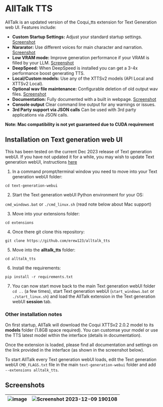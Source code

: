 # AllTalk TTS
AllTalk is an updated version of the Coqui_tts extension for Text Generation web UI. Features include:

- **Custom Startup Settings:** Adjust your standard startup settings. [Screenshot](https://github.com/erew123/alltalk_tts#screenshots)
- **Nararator:** Use different voices for main character and narration. [Screenshot](https://github.com/erew123/alltalk_tts#screenshots)
- **Low VRAM mode:** Improve generation performance if your VRAM is filled by your LLM. [Screenshot](https://github.com/erew123/alltalk_tts#screenshots)
- **DeepSpeed:** When DeepSpeed is installed you can get a 3-4x performance boost generating TTS.
- **Local/Custom models:** Use any of the XTTSv2 models (API Local and XTTSv2 Local).
- **Optional wav file maintenance:** Configurable deletion of old output wav files. [Screenshot](https://github.com/erew123/alltalk_tts#screenshots)
- **Documentation:** Fully documented with a built in webpage. [Screenshot](https://github.com/erew123/alltalk_tts#screenshots)
- **Console output** Clear command line output for any warnings or issues.
- **3rd Party support via JSON calls** Can be used with 3rd party applications via JSON calls.

**Note: Mac compatibility is not yet guaranteed due to CUDA requirement**

## Installation on Text generation web UI
This has been tested on the current Dec 2023 release of Text generation webUI. If you have not updated it for a while, you may wish to update Text generation webUI, instructions [here](https://github.com/oobabooga/text-generation-webui#getting-updates)

1) In a command prompt/terminal window you need to move into your Text generation webUI folder:

`cd text-generation-webui`

2) Start the Text generation webUI Python environment for your OS:

`cmd_windows.bat` or `./cmd_linux.sh` (read note below about Mac support)

3) Move into your extensions folder:

`cd extensions`

4) Once there git clone this repository:

`git clone https://github.com/erew123/alltalk_tts`

5) Move into the **alltalk_tts** folder:

`cd alltalk_tts`

6) Install the requirements:

`pip install -r requirements.txt`

7) You can now start move back to the main Text generation webUI folder `cd ..` (a few times), start Text generation webUI (`start_windows.bat` or `./start_linux.sh`)  and load the AllTalk extension in the Text generation webUI **session** tab.

### Other installation notes
On first startup, AllTalk will download the Coqui XTTSv2 2.0.2 model to its **models** folder (1.8GB space required). You can customse your model or use the TTS latest model within the interface (details in documentation).

Once the extension is loaded, please find all documentation and settings on the link provided in the interface (as shown in the screenshot below).

To start AllTalk every Text generation webUI loads, edit the Text generation webUI `CMD_FLAGS.txt` file in the main `text-generation-webui` folder and add `--extensions alltalk_tts`.

## Screenshots
|![image](https://github.com/erew123/alltalk_tts/assets/35898566/1ef942b9-654e-42cc-9144-cf48597ec791) | ![Screenshot 2023-12-09 190108](https://github.com/erew123/alltalk_tts/assets/35898566/ecd75913-5c33-4a99-810c-15b74cc6c91a) |
|:---:|:---:|
